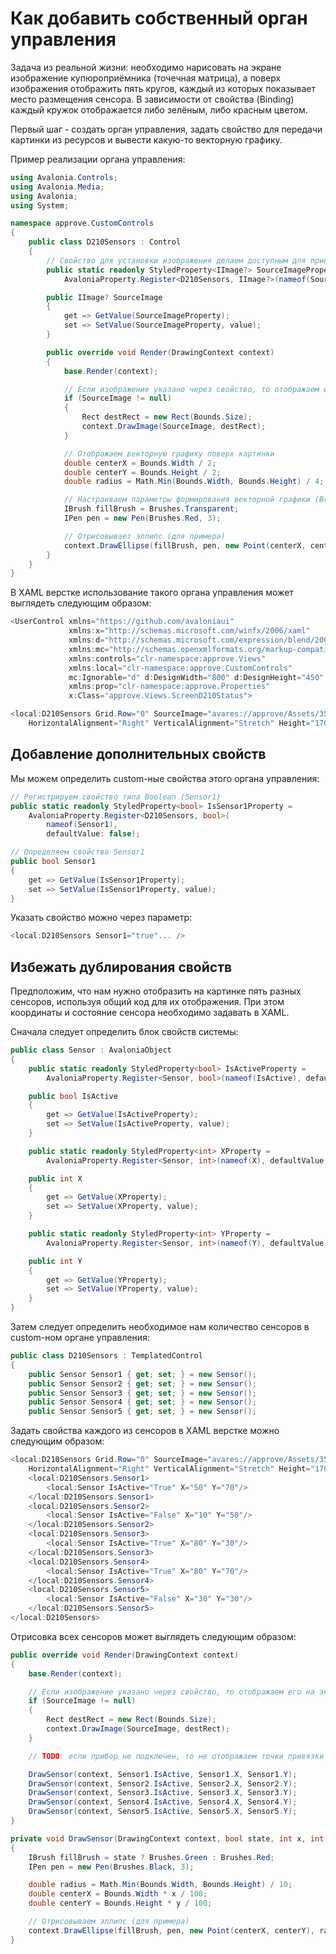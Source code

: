# Как добавить собственный орган управления

Задача из реальной жизни: необходимо нарисовать на экране изображение купюроприёмника (точечная матрица), а поверх изображения отображить пять кругов, каждый из которых показывает место размещения сенсора. В зависимости от свойства (Binding) каждый кружок отображается либо зелёным, либо красным цветом.

Первый шаг - создать орган управления, задать свойство для передачи картинки из ресурсов и вывести какую-то векторную графику.

Пример реализации органа управления:

```csharp
using Avalonia.Controls;
using Avalonia.Media;
using Avalonia;
using System;

namespace approve.CustomControls
{
    public class D210Sensors : Control
    {
        // Свойство для установки изображения делаем доступным для привязки (expose to allow binding)
        public static readonly StyledProperty<IImage?> SourceImageProperty =
            AvaloniaProperty.Register<D210Sensors, IImage?>(nameof(SourceImage));

        public IImage? SourceImage
        {
            get => GetValue(SourceImageProperty);
            set => SetValue(SourceImageProperty, value);
        }

        public override void Render(DrawingContext context)
        {
            base.Render(context);

            // Если изображение указано через свойство, то отображаем его на экране
            if (SourceImage != null)
            {
                Rect destRect = new Rect(Bounds.Size);
                context.DrawImage(SourceImage, destRect);
            }

            // Отображаем векторную графику поверх картинки
            double centerX = Bounds.Width / 2;
            double centerY = Bounds.Height / 2;
            double radius = Math.Min(Bounds.Width, Bounds.Height) / 4;

            // Настраиваем параметры формирования векторной графики (Brush и Pen)
            IBrush fillBrush = Brushes.Transparent;
            IPen pen = new Pen(Brushes.Red, 3);

            // Отрисовывает эллипс (для примера)
            context.DrawEllipse(fillBrush, pen, new Point(centerX, centerY), radius, radius);
        }
    }
}
```

В XAML верстке использование такого органа управления может выглядеть следующим образом:

```csharp
<UserControl xmlns="https://github.com/avaloniaui"
             xmlns:x="http://schemas.microsoft.com/winfx/2006/xaml"
             xmlns:d="http://schemas.microsoft.com/expression/blend/2008"
             xmlns:mc="http://schemas.openxmlformats.org/markup-compatibility/2006"
             xmlns:controls="clr-namespace:approve.Views"
			 xmlns:local="clr-namespace:approve.CustomControls"
			 mc:Ignorable="d" d:DesignWidth="800" d:DesignHeight="450"
			 xmlns:prop="clr-namespace:approve.Properties"
             x:Class="approve.Views.ScreenD210Status">

<local:D210Sensors Grid.Row="0" SourceImage="avares://approve/Assets/357x170_250BA.png" 
    HorizontalAlignment="Right" VerticalAlignment="Stretch" Height="170" Width="357" Opacity="950" />
```

## Добавление дополнительных свойств

Мы можем определить custom-ные свойства этого органа управления:

```csharp
// Регистрируем свойство типа Boolean (Sensor1)
public static readonly StyledProperty<bool> IsSensor1Property =
    AvaloniaProperty.Register<D210Sensors, bool>(
        nameof(Sensor1),
        defaultValue: false);

// Определяем свойство Sensor1
public bool Sensor1
{
    get => GetValue(IsSensor1Property);
    set => SetValue(IsSensor1Property, value);
}
```

Указать свойство можно через параметр:

```csharp
<local:D210Sensors Sensor1="true"... />
```

## Избежать дублирования свойств

Предположим, что нам нужно отобразить на картинке пять разных сенсоров, используя общий код для их отображения. При этом координаты и состояние сенсора необходимо задавать в XAML.

Сначала следует определить блок свойств системы:

```csharp
public class Sensor : AvaloniaObject
{
    public static readonly StyledProperty<bool> IsActiveProperty =
        AvaloniaProperty.Register<Sensor, bool>(nameof(IsActive), defaultValue: false);

    public bool IsActive
    {
        get => GetValue(IsActiveProperty);
        set => SetValue(IsActiveProperty, value);
    }

    public static readonly StyledProperty<int> XProperty =
        AvaloniaProperty.Register<Sensor, int>(nameof(X), defaultValue: 10);

    public int X
    {
        get => GetValue(XProperty);
        set => SetValue(XProperty, value);
    }

    public static readonly StyledProperty<int> YProperty =
        AvaloniaProperty.Register<Sensor, int>(nameof(Y), defaultValue: 10);

    public int Y
    {
        get => GetValue(YProperty);
        set => SetValue(YProperty, value);
    }
}
```

Затем следует определить необходимое нам количество сенсоров в custom-ном органе управления:

```csharp
public class D210Sensors : TemplatedControl
{
    public Sensor Sensor1 { get; set; } = new Sensor();
    public Sensor Sensor2 { get; set; } = new Sensor();
    public Sensor Sensor3 { get; set; } = new Sensor();
    public Sensor Sensor4 { get; set; } = new Sensor();
    public Sensor Sensor5 { get; set; } = new Sensor();
```

Задать свойства каждого из сенсоров в XAML верстке можно следующим образом:

```csharp
<local:D210Sensors Grid.Row="0" SourceImage="avares://approve/Assets/357x170_250BA.png"
    HorizontalAlignment="Right" VerticalAlignment="Stretch" Height="170" Width="357" Opacity="950">
    <local:D210Sensors.Sensor1>
        <local:Sensor IsActive="True" X="50" Y="70"/>
    </local:D210Sensors.Sensor1>
    <local:D210Sensors.Sensor2>
        <local:Sensor IsActive="False" X="10" Y="50"/>
    </local:D210Sensors.Sensor2>
    <local:D210Sensors.Sensor3>
        <local:Sensor IsActive="True" X="80" Y="30"/>
    </local:D210Sensors.Sensor3>
    <local:D210Sensors.Sensor4>
        <local:Sensor IsActive="True" X="80" Y="70"/>
    </local:D210Sensors.Sensor4>
    <local:D210Sensors.Sensor5>
        <local:Sensor IsActive="False" X="30" Y="30"/>
    </local:D210Sensors.Sensor5>
</local:D210Sensors>
```

Отрисовка всех сенсоров может выглядеть следующим образом:

```csharp
public override void Render(DrawingContext context)
{
    base.Render(context);

    // Если изображение указано через свойство, то отображаем его на экране
    if (SourceImage != null)
    {
        Rect destRect = new Rect(Bounds.Size);
        context.DrawImage(SourceImage, destRect);
    }

    // TODO: если прибор не подключен, то не отображаем точки привязки сенсоров

    DrawSensor(context, Sensor1.IsActive, Sensor1.X, Sensor1.Y);
    DrawSensor(context, Sensor2.IsActive, Sensor2.X, Sensor2.Y);
    DrawSensor(context, Sensor3.IsActive, Sensor3.X, Sensor3.Y);
    DrawSensor(context, Sensor4.IsActive, Sensor4.X, Sensor4.Y);
    DrawSensor(context, Sensor5.IsActive, Sensor5.X, Sensor5.Y);
}

private void DrawSensor(DrawingContext context, bool state, int x, int y)
{
    IBrush fillBrush = state ? Brushes.Green : Brushes.Red;
    IPen pen = new Pen(Brushes.Black, 3);

    double radius = Math.Min(Bounds.Width, Bounds.Height) / 10;
    double centerX = Bounds.Width * x / 100;
    double centerY = Bounds.Height * y / 100;

    // Отрисовываем эллипс (для примера)
    context.DrawEllipse(fillBrush, pen, new Point(centerX, centerY), radius, radius);
}
```
